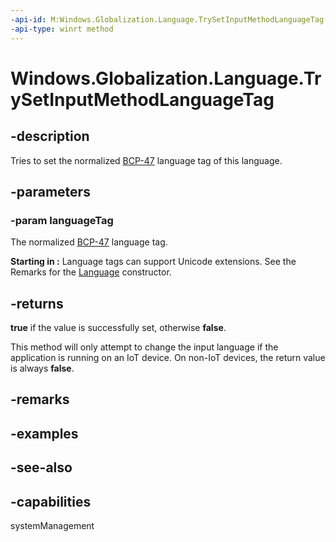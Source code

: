 ```yaml
---
-api-id: M:Windows.Globalization.Language.TrySetInputMethodLanguageTag(System.String)
-api-type: winrt method
---
```


<!-- Method syntax
public bool TrySetInputMethodLanguageTag(System.String languageTag)
-->

# Windows.Globalization.Language.TrySetInputMethodLanguageTag

## -description
Tries to set the normalized [BCP-47](http://tools.ietf.org/html/bcp47) language tag of this language.

## -parameters
### -param languageTag
The normalized [BCP-47](http://tools.ietf.org/html/bcp47) language tag.

**Starting in :** Language tags can support Unicode extensions. See the Remarks for the [Language](language_language_290278668.md) constructor.

## -returns
**true** if the value is successfully set, otherwise **false**.

This method will only attempt to change the input language if the application is running on an IoT device. On non-IoT devices, the return value is always **false**.

## -remarks

## -examples

## -see-also


## -capabilities
systemManagement
